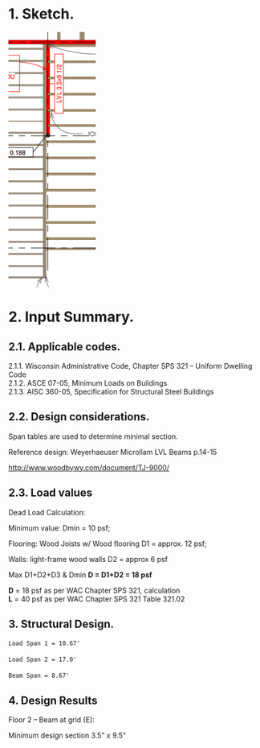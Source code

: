 # 1. Sketch.

![Sketch](Beams-2-E.png "Sketch")

# 2. Input Summary.

## 2.1. Applicable codes.  
2.1.1. Wisconsin Administrative Code, Chapter SPS 321 – Uniform Dwelling Code  
2.1.2. ASCE 07-05, Minimum Loads on Buildings  
2.1.3. AISC 360-05, Specification for Structural Steel Buildings  
  
  
## 2.2. Design considerations.

Span tables are used to determine minimal section.

Reference design: Weyerhaeuser Microllam LVL Beams p.14-15

<http://www.woodbywy.com/document/TJ-9000/>

## 2.3. Load values

Dead Load Calculation:

Minimum value:                 Dmin = 10 psf;

Flooring: Wood Joists w/ Wood flooring     D1 = approx. 12 psf;

Walls: light-frame wood walls        D2 = approx 6 psf

Max D1+D2+D3 & Dmin            **D = D1+D2 = 18 psf**

**D** = 18 psf        as per WAC Chapter SPS 321, calculation  
**L** = 40 psf        as per WAC Chapter SPS 321 Table 321.02

## 3. Structural Design.

    Load Span 1 = 10.67'

    Load Span 2 = 17.0'

    Beam Span = 8.67'

## 4. Design Results

Floor 2 – Beam at grid (E):

Minimum design section 3.5" x 9.5"